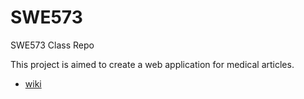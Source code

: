 # SWE573
SWE573 Class Repo

This project is aimed to create a web application for medical articles.

* [wiki](https://github.com/AkinCetin/SWE573/wiki)
